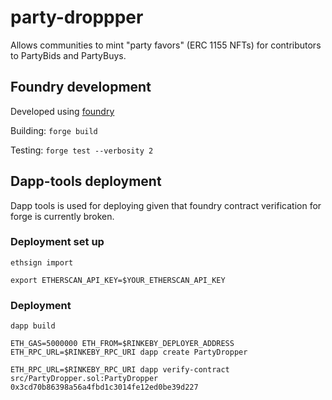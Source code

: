 # party-droppper

Allows communities to mint "party favors" (ERC 1155 NFTs) for contributors to PartyBids and PartyBuys.

## Foundry development

Developed using [foundry](https://github.com/gakonst/foundry)

Building: `forge build`

Testing: `forge test --verbosity 2`

## Dapp-tools deployment

Dapp tools is used for deploying given that foundry contract verification for forge is currently broken.

### Deployment set up

`ethsign import`

`export ETHERSCAN_API_KEY=$YOUR_ETHERSCAN_API_KEY`

### Deployment

`dapp build`

`ETH_GAS=5000000 ETH_FROM=$RINKEBY_DEPLOYER_ADDRESS ETH_RPC_URL=$RINKEBY_RPC_URI dapp create PartyDropper`

`ETH_RPC_URL=$RINKEBY_RPC_URI dapp verify-contract src/PartyDropper.sol:PartyDropper 0x3cd70b86398a56a4fbd1c3014fe12ed0be39d227`
